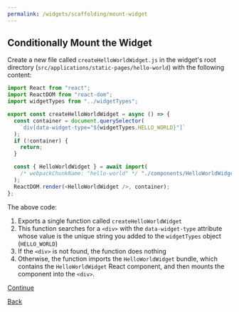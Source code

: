 ```yaml
---
permalink: /widgets/scaffolding/mount-widget
---
```


## Conditionally Mount the Widget

Create a new file called `createHelloWorldWidget.js` in the widget's root directory (`src/applications/static-pages/hello-world`) with the following content:

```javascript
import React from "react";
import ReactDOM from "react-dom";
import widgetTypes from "../widgetTypes";

export const createHelloWorldWidget = async () => {
  const container = document.querySelector(
    `div[data-widget-type="${widgetTypes.HELLO_WORLD}"]`
  );
  if (!container) {
    return;
  }

  const { HelloWorldWidget } = await import(
    /* webpackChunkName: "hello-world" */ "./components/HelloWorldWidget"
  );
  ReactDOM.render(<HelloWorldWidget />, container);
};
```

The above code:

1.  Exports a single function called `createHelloWorldWidget`
2.  This function searches for a `<div>` with the `data-widget-type` attribute whose value is the unique string you added to the `widgetTypes` object (`HELLO_WORLD`)
3.  If the `<div>` is not found, the function does nothing
4.  Otherwise, the function imports the `HelloWorldWidget` bundle, which contains the `HelloWorldWidget` React component, and then mounts the component into the `<div>`.

[Continue](./8-create-widget.md)

[Back](./6-create-component.md)
